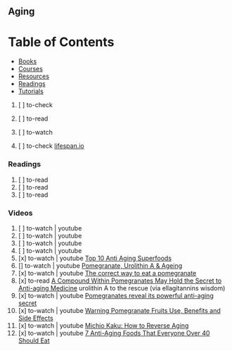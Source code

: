 ## Aging

# Table of Contents
<!-- MarkdownTOC depth=4 -->
  - [Books](#books)
  - [Courses](#courses)
  - [Resources](#resources)
  - [Readings](#readings)
  - [Tutorials](#tutorials)
<!-- /MarkdownTOC -->

  1. [ ] to-check []()
  1. [ ] to-read []()
  1. [ ] to-watch []()

  1. [ ] to-check [lifespan.io](https://www.lifespan.io/)

### Readings

  1. [ ] to-read []()
  1. [ ] to-read []()
  1. [ ] to-read []()

### Videos

  1. [ ] to-watch | youtube []()
  1. [ ] to-watch | youtube []()
  1. [ ] to-watch | youtube []()
  1. [ ] to-watch | youtube []()
  1. [x] to-watch | youtube [Top 10 Anti Aging Superfoods](https://www.youtube.com/watch?v=YAV8ndHjuB0)
  1. [] to-watch | youtube [Pomegranate, Urolithin A & Ageing](https://www.youtube.com/watch?v=czFq_fEvWHA)
  1. [x] to-watch | youtube [The correct way to eat a pomegranate](https://www.youtube.com/watch?v=1iHbSzM63Hs)
  1. [x] to-read [A Compound Within Pomegranates May Hold the Secret to Anti-aging Medicine](http://bigthink.com/philip-perry/a-certain-fruit-may-hold-the-secret-to-anti-aging-medicine) urolithin A to the rescue (via ellagitannins wisdom)
  1. [x] to-watch | youtube [Pomegranates reveal its powerful anti-aging secret](https://www.youtube.com/watch?v=Lf1vCyfaosE)
  1. [x] to-watch | youtube [Warning Pomegranate Fruits Use, Benefits and Side Effects](hhttps://www.youtube.com/watch?v=1YWEMCoG-F8)
  1. [x] to-watch | youtube [Michio Kaku: How to Reverse Aging](https://www.youtube.com/watch?v=DV3XjqW_xgU)
  1. [x] to-watch | youtube [7 Anti-Aging Foods That Everyone Over 40 Should Eat](https://www.youtube.com/watch?v=nn_1dRTkeFM)
